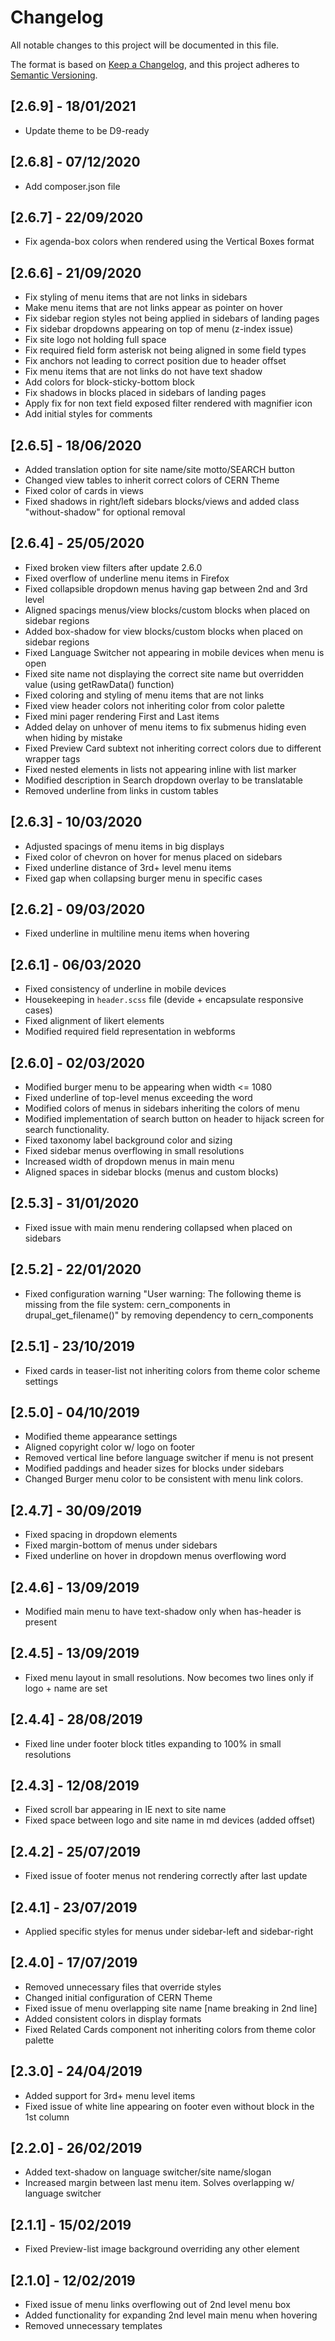 # Changelog
All notable changes to this project will be documented in this file.

The format is based on [Keep a Changelog](https://keepachangelog.com/en/1.0.0/),
and this project adheres to [Semantic Versioning](https://semver.org/spec/v2.0.0.html).

## [2.6.9] - 18/01/2021

- Update theme to be D9-ready

## [2.6.8] - 07/12/2020

- Add composer.json file

## [2.6.7] - 22/09/2020

- Fix agenda-box colors when rendered using the Vertical Boxes format

## [2.6.6] - 21/09/2020

- Fix styling of menu items that are not links in sidebars
- Make menu items that are not links appear as pointer on hover
- Fix sidebar region styles not being applied in sidebars of landing pages
- Fix sidebar dropdowns appearing on top of menu (z-index issue)
- Fix site logo not holding full space
- Fix required field form asterisk not being aligned in some field types
- Fix anchors not leading to correct position due to header offset
- Fix menu items that are not links do not have text shadow
- Add colors for block-sticky-bottom block
- Fix shadows in blocks placed in sidebars of landing pages
- Apply fix for non text field exposed filter rendered with magnifier icon
- Add initial styles for comments

## [2.6.5] - 18/06/2020

- Added translation option for site name/site motto/SEARCH button
- Changed view tables to inherit correct colors of CERN Theme
- Fixed color of cards in views
- Fixed shadows in right/left sidebars blocks/views and added class "without-shadow" for optional removal

## [2.6.4] - 25/05/2020

- Fixed broken view filters after update 2.6.0
- Fixed overflow of underline menu items in Firefox
- Fixed collapsible dropdown menus having gap between 2nd and 3rd level
- Aligned spacings menus/view blocks/custom blocks when placed on sidebar regions
- Added box-shadow for view blocks/custom blocks when placed on sidebar regions
- Fixed Language Switcher not appearing in mobile devices when menu is open
- Fixed site name not displaying the correct site name but overridden value (using getRawData() function)
- Fixed coloring and styling of menu items that are not links
- Fixed view header colors not inheriting color from color palette
- Fixed mini pager rendering First and Last items
- Added delay on unhover of menu items to fix submenus hiding even when hiding by mistake
- Fixed Preview Card subtext not inheriting correct colors due to different wrapper tags
- Fixed nested elements in lists not appearing inline with list marker
- Modified description in Search dropdown overlay to be translatable
- Removed underline from links in custom tables

## [2.6.3] - 10/03/2020

- Adjusted spacings of menu items in big displays
- Fixed color of chevron on hover for menus placed on sidebars
- Fixed underline distance of 3rd+ level menu items
- Fixed gap when collapsing burger menu in specific cases

## [2.6.2] - 09/03/2020

- Fixed underline in multiline menu items when hovering

## [2.6.1] - 06/03/2020

- Fixed consistency of underline in mobile devices
- Housekeeping in `header.scss` file (devide + encapsulate responsive cases)
- Fixed alignment of likert elements
- Modified required field representation in webforms

## [2.6.0] - 02/03/2020

- Modified burger menu to be appearing when width <= 1080
- Fixed underline of top-level menus exceeding the word
- Modified colors of menus in sidebars inheriting the colors of menu
- Modified implementation of search button on header to hijack screen for search functionality.
- Fixed taxonomy label background color and sizing
- Fixed sidebar menus overflowing in small resolutions
- Increased width of dropdown menus in main menu
- Aligned spaces in sidebar blocks (menus and custom blocks)

## [2.5.3] - 31/01/2020

- Fixed issue with main menu rendering collapsed when placed on sidebars


## [2.5.2] - 22/01/2020

- Fixed configuration warning "User warning: The following theme is missing from the file system: cern_components in drupal_get_filename()" by removing dependency to cern_components

## [2.5.1] - 23/10/2019

- Fixed cards in teaser-list not inheriting colors from theme color scheme settings

## [2.5.0] - 04/10/2019

- Modified theme appearance settings
- Aligned copyright color w/ logo on footer
- Removed vertical line before language switcher if menu is not present
- Modified paddings and header sizes for blocks under sidebars
- Changed Burger menu color to be consistent with menu link colors.

## [2.4.7] - 30/09/2019

- Fixed spacing in dropdown elements
- Fixed margin-bottom of menus under sidebars
- Fixed underline on hover in dropdown menus overflowing word

## [2.4.6] - 13/09/2019

- Modified main menu to have text-shadow only when has-header is present

## [2.4.5] - 13/09/2019

- Fixed menu layout in small resolutions. Now becomes two lines only if logo + name are set


## [2.4.4] - 28/08/2019

- Fixed line under footer block titles expanding to 100% in small resolutions

## [2.4.3] - 12/08/2019

- Fixed scroll bar appearing in IE next to site name
- Fixed space between logo and site name in md devices (added offset)

## [2.4.2] - 25/07/2019

- Fixed issue of footer menus not rendering correctly after last update

## [2.4.1] - 23/07/2019

- Applied specific styles for menus under sidebar-left and sidebar-right

## [2.4.0] - 17/07/2019

- Removed unnecessary files that override styles
- Changed initial configuration of CERN Theme
- Fixed issue of menu overlapping site name [name breaking in 2nd line]
- Added consistent colors in display formats
- Fixed Related Cards component not inheriting colors from theme color palette



## [2.3.0] - 24/04/2019

- Added support for 3rd+ menu level items
- Fixed issue of white line appearing on footer even without block in the 1st column

## [2.2.0] - 26/02/2019

- Added text-shadow on language switcher/site name/slogan
- Increased margin between last menu item. Solves overlapping w/ language switcher

## [2.1.1] - 15/02/2019

- Fixed Preview-list image background overriding any other element


## [2.1.0] - 12/02/2019

- Fixed issue of menu links overflowing out of 2nd level menu box
- Added functionality for expanding 2nd level main menu when hovering
- Removed unnecessary templates
